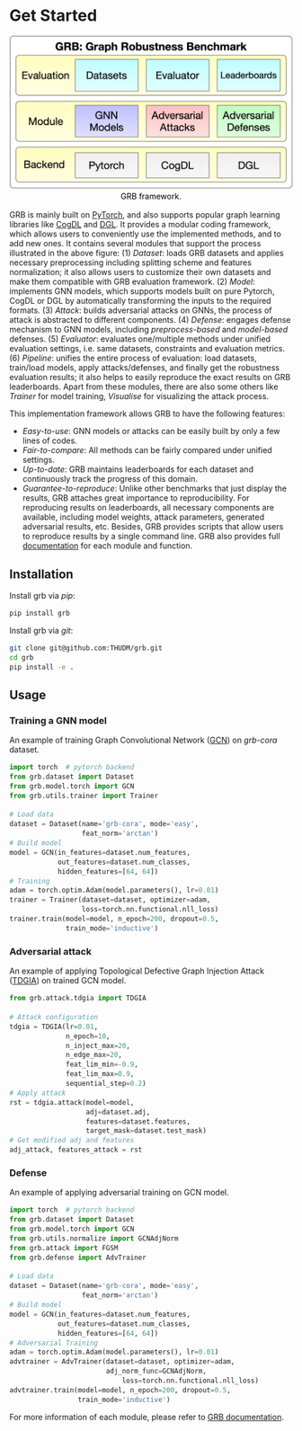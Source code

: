 # Get Started

<center>
   <img style="border-radius: 0.3125em;"
        width="800"
        src=https://github.com/THUDM/grb/raw/master/docs/source/_static/grb_framework.png>    
  <br>    
  <div style="color:black; 1px solid #d9d9d9;    
              display: inline-block;
              padding: 2px;">GRB framework. </div> 
</center>

GRB is mainly built on [PyTorch](https://pytorch.org/), and also supports popular graph learning libraries like [CogDL](https://github.com/THUDM/cogdl) and [DGL](https://github.com/dmlc/dgl). It provides a modular coding framework, which allows users to conveniently use the implemented methods, and to add new ones. It contains several modules that support the process illustrated in the above figure: (1) *Dataset*: loads GRB datasets and applies necessary preprocessing including splitting scheme and features normalization; it also allows users to customize their own datasets and make them compatible with GRB evaluation framework. (2) *Model*: implements GNN models, which supports models built on pure Pytorch, CogDL or DGL by automatically transforming the inputs to the required formats. (3) *Attack*: builds adversarial attacks on GNNs, the process of attack is abstracted to different components. (4) *Defense*: engages defense mechanism to GNN models, including *preprocess-based* and *model-based* defenses. (5) *Evaluator*: evaluates one/multiple methods under unified evaluation settings, i.e. same datasets, constraints and evaluation metrics. (6) *Pipeline*: unifies the entire process of evaluation: load datasets, train/load models, apply attacks/defenses, and finally get the robustness evaluation results; it also helps to easily reproduce the exact results on GRB leaderboards. Apart from these modules, there are also some others like *Trainer* for model training, *Visualise* for visualizing the attack process. 

This implementation framework allows GRB to have the following features: 

* *Easy-to-use*: GNN models or attacks can be easily built by only a few lines of codes. 
* *Fair-to-compare*: All methods can be fairly compared under unified settings. 
* *Up-to-date*: GRB maintains leaderboards for each dataset and continuously track the progress of this domain. 
* *Guarantee-to-reproduce*: Unlike other benchmarks that just display the results, GRB attaches great importance to reproducibility. For reproducing results on leaderboards, all necessary components are available, including model weights, attack parameters, generated adversarial results, etc. Besides, GRB provides scripts that allow users to reproduce results by a single command line. GRB also provides full [documentation](https://grb.readthedocs.io/en/latest/) for each module and function.

## Installation

Install grb via _pip_:

```bash
pip install grb
```

Install grb via _git_:

```bash
git clone git@github.com:THUDM/grb.git
cd grb
pip install -e .
```

## Usage

### Training a GNN model

An example of training Graph Convolutional Network ([GCN](https://arxiv.org/abs/1609.02907)) on _grb-cora_ dataset.

```python
import torch  # pytorch backend
from grb.dataset import Dataset
from grb.model.torch import GCN
from grb.utils.trainer import Trainer

# Load data
dataset = Dataset(name='grb-cora', mode='easy',
                  feat_norm='arctan')
# Build model
model = GCN(in_features=dataset.num_features,
            out_features=dataset.num_classes,
            hidden_features=[64, 64])
# Training
adam = torch.optim.Adam(model.parameters(), lr=0.01)
trainer = Trainer(dataset=dataset, optimizer=adam,
                  loss=torch.nn.functional.nll_loss)
trainer.train(model=model, n_epoch=200, dropout=0.5,
              train_mode='inductive')
```

### Adversarial attack

An example of applying Topological Defective Graph Injection Attack ([TDGIA](https://github.com/THUDM/tdgia)) on trained GCN model.

```python
from grb.attack.tdgia import TDGIA

# Attack configuration
tdgia = TDGIA(lr=0.01,
              n_epoch=10,
              n_inject_max=20,
              n_edge_max=20,
              feat_lim_min=-0.9,
              feat_lim_max=0.9,
              sequential_step=0.2)
# Apply attack
rst = tdgia.attack(model=model,
                   adj=dataset.adj,
                   features=dataset.features,
                   target_mask=dataset.test_mask)
# Get modified adj and features
adj_attack, features_attack = rst
```

### Defense

An example of applying adversarial training on GCN model.

```python
import torch  # pytorch backend
from grb.dataset import Dataset
from grb.model.torch import GCN
from grb.utils.normalize import GCNAdjNorm
from grb.attack import FGSM
from grb.defense import AdvTrainer

# Load data
dataset = Dataset(name='grb-cora', mode='easy',
                  feat_norm='arctan')
# Build model
model = GCN(in_features=dataset.num_features,
            out_features=dataset.num_classes,
            hidden_features=[64, 64])
# Adversarial Training
adam = torch.optim.Adam(model.parameters(), lr=0.01)
advtrainer = AdvTrainer(dataset=dataset, optimizer=adam,
                        adj_norm_func=GCNAdjNorm,
                  			loss=torch.nn.functional.nll_loss)
advtrainer.train(model=model, n_epoch=200, dropout=0.5,
              	 train_mode='inductive')
```

For more information of each module, please refer to [GRB documentation](https://grb.readthedocs.io/en/latest/).

